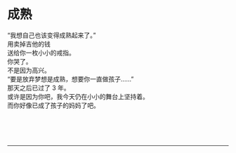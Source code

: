 # 成熟

“我想自己也该变得成熟起来了。”
\
用卖掉吉他的钱
\
送给你一枚小小的戒指。
\
你哭了。
\
不是因为高兴。
\
“要是放弃梦想是成熟，想要你一直做孩子……”
\
那天之后已过了 3 年。
\
或许是因为你吧，我今天仍在小小的舞台上坚持着。
\
而你好像已成了孩子的妈妈了吧。
<br>
<br>
<br>
<br>
<br>

---
